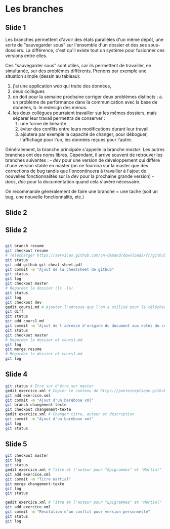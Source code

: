 Les branches
============

## Slide 1

Les branches permettent d'avoir des états parallèles d'un même dépôt, une sorte de "sauvegarder sous" sur l'ensemble d'un dossier et des ses sous-dossiers. La différence, c'est qu'il existe tout un système pour fusionner ces versions entre elles.

Ces "sauvegarder sous" sont utiles, car ils permettent de travailler, en simultanée, sur des problèmes différents. Prenons par exemple une situation simple (dessin au tableau): 

1. j'ai une application web qui traite des données, 
2. deux collègues
3. on doit pour la semaine prochaine corriger deux problèmes distincts : 
    a. un problème de performance dans la communication avec la base de données, 
    b. le redesign des menus.
4. les deux collègues pourraient travailler sur les mêmes dossiers, mais séparer leur travail permettra de conserver :
    1. une forme de linéarité
    2. éviter des conflits entre leurs modifications durant leur travail
    3. ajoutera par exemple la capacité de changer, pour déboguer, l'affichage pour l'un, les données reçues pour l'autre.

Généralement, la branche principale s'appelle la branche *master*. Les autres branches ont des noms libres. Cependant, il arrive souvent de retrouver les branches suivantes : 
    - *dev* pour une version de développement qui diffère d'une version stable en master (on ne fournira sur la master que des corrections de bug tandis que l'oncontinuera à travailler à l'ajout de nouvelles fonctionnalités sur la *dev* pour la prochaine grande version)
    - *docs*, *doc* pour la documentation quand cela s'avère nécessaire.

On recommande généralement de faire une branche = une tache (soit un bug, une nouvelle fonctionnalité, etc.)

## Slide 2
## Slide 2

```bash

git branch resume
git checkout resume
# Télécharger https://services.github.com/on-demand/downloads/fr/github-git-cheat-sheet.pdf
git status
git add github-git-cheat-sheet.pdf
git commit -m "Ajout de la cheatsheet de github"
git status
git log
git checkout master
# Regarder le dossier (ls -la)
git status
git log
git checkout dev
gedit cours1.md # Ajouter l'adresse que l'on a utilisé pour le téléchargement
git diff
git status
git add cours1.md
git commit -m "Ajout de l'adresse d'origine du document aux notes du cours"
git status
git checkout master
# Regarder le dossier et cours1.md
git log
git merge resume
# Regarder le dossier et cours1.md
git log
```

## Slide 4

```bash
git status # Être sur d'être sur master
gedit exercice.xml # Copier le contenu de https://ponteineptique.github.io/cours-git/cours-2/exemple.xml
git add exercice.xml
git commit -m "Ajout d'un barebone xml"
git branch changement-texte
git checkout changement-texte
gedit exercice.xml # Changer titre, auteur et description
git commit -m "Ajout d'un barebone xml"
git log
git status

```

## Slide 5

```bash
git checkout master
git log 
git status
gedit exercice.xml # Titre et l'auteur pour "Epigrammes" et "Martial"
git add exercice.xml
git commit -m "Titre martial"
git merge changement-texte
git log
git status
```

```bash
gedit exercice.xml # Titre et l'auteur pour "Epigrammes" et "Martial"
git add exercice.xml
git commit -m "Résolution d'un conflit pour version personnelle"
git status
git log
```